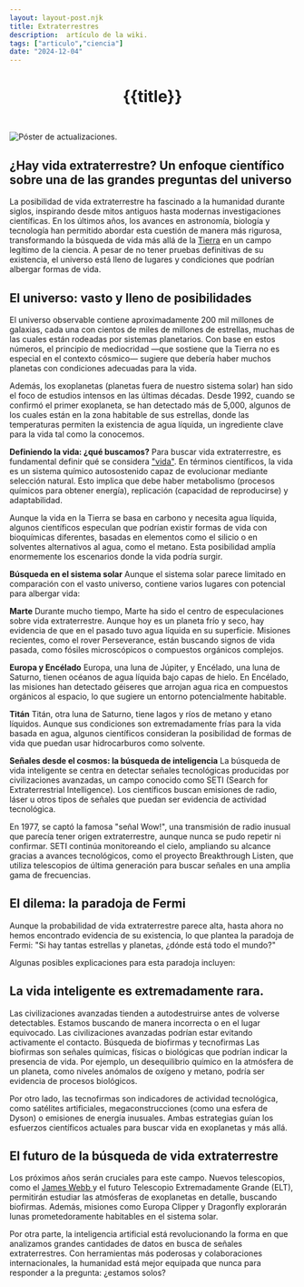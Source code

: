 ```yaml
---
layout: layout-post.njk
title: Extraterrestres
description:  artículo de la wiki.
tags: ["articulo","ciencia"]
date: "2024-12-04"
---
```


# <p style="text-align: center;">**{{title}}**</p>

</br>
<div class="clearfix">
  <img src="/images/aliens.webp" class="col-md-6 float-md-end mb-3 ms-md-3" alt="Póster de actualizaciones.">

## ¿Hay vida extraterrestre? Un enfoque científico sobre una de las grandes preguntas del universo

La posibilidad de vida extraterrestre ha fascinado a la humanidad durante siglos, inspirando desde mitos antiguos hasta modernas investigaciones científicas. En los últimos años, los avances en astronomía, biología y tecnología han permitido abordar esta cuestión de manera más rigurosa, transformando la búsqueda de vida más allá de la <a href="/Planeta-Tierra">Tierra</a> en un campo legítimo de la ciencia. A pesar de no tener pruebas definitivas de su existencia, el universo está lleno de lugares y condiciones que podrían albergar formas de vida.

## El universo: vasto y lleno de posibilidades
El universo observable contiene aproximadamente 200 mil millones de galaxias, cada una con cientos de miles de millones de estrellas, muchas de las cuales están rodeadas por sistemas planetarios. Con base en estos números, el principio de mediocridad —que sostiene que la Tierra no es especial en el contexto cósmico— sugiere que debería haber muchos planetas con condiciones adecuadas para la vida.

Además, los exoplanetas (planetas fuera de nuestro sistema solar) han sido el foco de estudios intensos en las últimas décadas. Desde 1992, cuando se confirmó el primer exoplaneta, se han detectado más de 5,000, algunos de los cuales están en la zona habitable de sus estrellas, donde las temperaturas permiten la existencia de agua líquida, un ingrediente clave para la vida tal como la conocemos.

**Definiendo la vida: ¿qué buscamos?**
Para buscar vida extraterrestre, es fundamental definir qué se considera <a href="/¿Por-que-la-Tierra-es-habitable">"vida"</a>. En términos científicos, la vida es un sistema químico autosostenido capaz de evolucionar mediante selección natural. Esto implica que debe haber metabolismo (procesos químicos para obtener energía), replicación (capacidad de reproducirse) y adaptabilidad.

Aunque la vida en la Tierra se basa en carbono y necesita agua líquida, algunos científicos especulan que podrían existir formas de vida con bioquímicas diferentes, basadas en elementos como el silicio o en solventes alternativos al agua, como el metano. Esta posibilidad amplía enormemente los escenarios donde la vida podría surgir.

**Búsqueda en el sistema solar**
Aunque el sistema solar parece limitado en comparación con el vasto universo, contiene varios lugares con potencial para albergar vida:

**Marte**
Durante mucho tiempo, Marte ha sido el centro de especulaciones sobre vida extraterrestre. Aunque hoy es un planeta frío y seco, hay evidencia de que en el pasado tuvo agua líquida en su superficie. Misiones recientes, como el rover Perseverance, están buscando signos de vida pasada, como fósiles microscópicos o compuestos orgánicos complejos.

**Europa y Encélado**
Europa, una luna de Júpiter, y Encélado, una luna de Saturno, tienen océanos de agua líquida bajo capas de hielo. En Encélado, las misiones han detectado géiseres que arrojan agua rica en compuestos orgánicos al espacio, lo que sugiere un entorno potencialmente habitable.

**Titán**
Titán, otra luna de Saturno, tiene lagos y ríos de metano y etano líquidos. Aunque sus condiciones son extremadamente frías para la vida basada en agua, algunos científicos consideran la posibilidad de formas de vida que puedan usar hidrocarburos como solvente.

**Señales desde el cosmos: la búsqueda de inteligencia**
La búsqueda de vida inteligente se centra en detectar señales tecnológicas producidas por civilizaciones avanzadas, un campo conocido como SETI (Search for Extraterrestrial Intelligence). Los científicos buscan emisiones de radio, láser u otros tipos de señales que puedan ser evidencia de actividad tecnológica.

En 1977, se captó la famosa "señal Wow!", una transmisión de radio inusual que parecía tener origen extraterrestre, aunque nunca se pudo repetir ni confirmar. SETI continúa monitoreando el cielo, ampliando su alcance gracias a avances tecnológicos, como el proyecto Breakthrough Listen, que utiliza telescopios de última generación para buscar señales en una amplia gama de frecuencias.

## El dilema: la paradoja de Fermi
Aunque la probabilidad de vida extraterrestre parece alta, hasta ahora no hemos encontrado evidencia de su existencia, lo que plantea la paradoja de Fermi: "Si hay tantas estrellas y planetas, ¿dónde está todo el mundo?"

Algunas posibles explicaciones para esta paradoja incluyen:

## La vida inteligente es extremadamente rara.
Las civilizaciones avanzadas tienden a autodestruirse antes de volverse detectables.
Estamos buscando de manera incorrecta o en el lugar equivocado.
Las civilizaciones avanzadas podrían estar evitando activamente el contacto.
Búsqueda de biofirmas y tecnofirmas
Las biofirmas son señales químicas, físicas o biológicas que podrían indicar la presencia de vida. Por ejemplo, un desequilibrio químico en la atmósfera de un planeta, como niveles anómalos de oxígeno y metano, podría ser evidencia de procesos biológicos.

Por otro lado, las tecnofirmas son indicadores de actividad tecnológica, como satélites artificiales, megaconstrucciones (como una esfera de Dyson) o emisiones de energía inusuales. Ambas estrategias guían los esfuerzos científicos actuales para buscar vida en exoplanetas y más allá.

## El futuro de la búsqueda de vida extraterrestre
Los próximos años serán cruciales para este campo. Nuevos telescopios, como el <a href="/Exploracion-del-Universo">James Webb </a> y el futuro Telescopio Extremadamente Grande (ELT), permitirán estudiar las atmósferas de exoplanetas en detalle, buscando biofirmas. Además, misiones como Europa Clipper y Dragonfly explorarán lunas prometedoramente habitables en el sistema solar.

Por otra parte, la inteligencia artificial está revolucionando la forma en que analizamos grandes cantidades de datos en busca de señales extraterrestres. Con herramientas más poderosas y colaboraciones internacionales, la humanidad está mejor equipada que nunca para responder a la pregunta: ¿estamos solos?